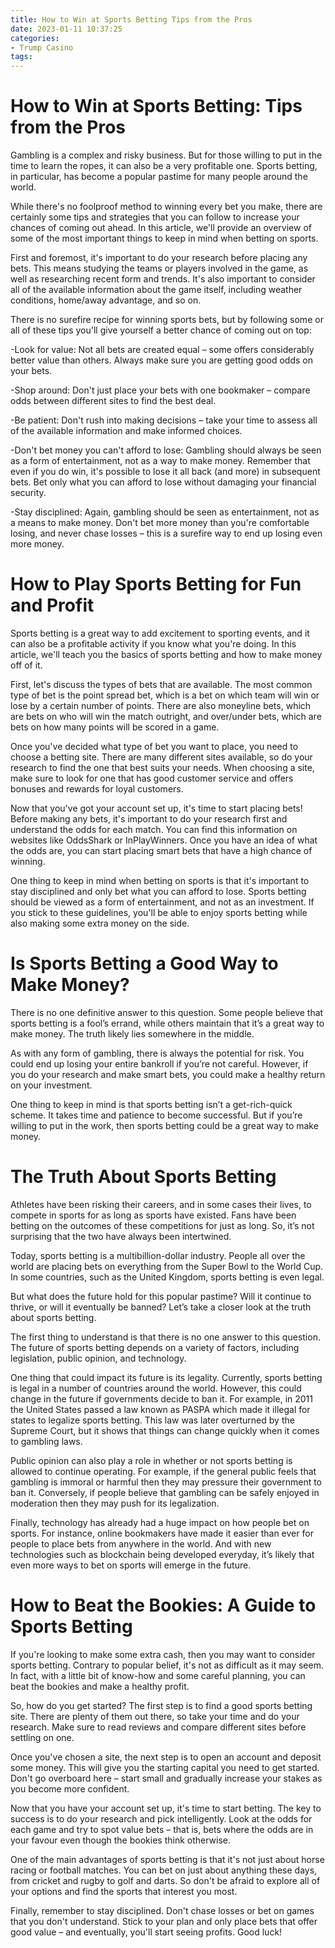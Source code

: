 ```yaml
---
title: How to Win at Sports Betting Tips from the Pros
date: 2023-01-11 10:37:25
categories:
- Trump Casino
tags:
---
```



#  How to Win at Sports Betting: Tips from the Pros

Gambling is a complex and risky business. But for those willing to put in the time to learn the ropes, it can also be a very profitable one. Sports betting, in particular, has become a popular pastime for many people around the world.

While there's no foolproof method to winning every bet you make, there are certainly some tips and strategies that you can follow to increase your chances of coming out ahead. In this article, we'll provide an overview of some of the most important things to keep in mind when betting on sports.

First and foremost, it's important to do your research before placing any bets. This means studying the teams or players involved in the game, as well as researching recent form and trends. It's also important to consider all of the available information about the game itself, including weather conditions, home/away advantage, and so on.

There is no surefire recipe for winning sports bets, but by following some or all of these tips you'll give yourself a better chance of coming out on top:

-Look for value: Not all bets are created equal – some offers considerably better value than others. Always make sure you are getting good odds on your bets.

-Shop around: Don't just place your bets with one bookmaker – compare odds between different sites to find the best deal.

-Be patient: Don't rush into making decisions – take your time to assess all of the available information and make informed choices.

-Don't bet money you can't afford to lose: Gambling should always be seen as a form of entertainment, not as a way to make money. Remember that even if you do win, it's possible to lose it all back (and more) in subsequent bets. Bet only what you can afford to lose without damaging your financial security.

-Stay disciplined: Again, gambling should be seen as entertainment, not as a means to make money. Don't bet more money than you're comfortable losing, and never chase losses – this is a surefire way to end up losing even more money.

#  How to Play Sports Betting for Fun and Profit

Sports betting is a great way to add excitement to sporting events, and it can also be a profitable activity if you know what you're doing. In this article, we'll teach you the basics of sports betting and how to make money off of it.

First, let's discuss the types of bets that are available. The most common type of bet is the point spread bet, which is a bet on which team will win or lose by a certain number of points. There are also moneyline bets, which are bets on who will win the match outright, and over/under bets, which are bets on how many points will be scored in a game.

Once you've decided what type of bet you want to place, you need to choose a betting site. There are many different sites available, so do your research to find the one that best suits your needs. When choosing a site, make sure to look for one that has good customer service and offers bonuses and rewards for loyal customers.

Now that you've got your account set up, it's time to start placing bets! Before making any bets, it's important to do your research first and understand the odds for each match. You can find this information on websites like OddsShark or InPlayWinners. Once you have an idea of what the odds are, you can start placing smart bets that have a high chance of winning.

One thing to keep in mind when betting on sports is that it's important to stay disciplined and only bet what you can afford to lose. Sports betting should be viewed as a form of entertainment, and not as an investment. If you stick to these guidelines, you'll be able to enjoy sports betting while also making some extra money on the side.

#  Is Sports Betting a Good Way to Make Money?

There is no one definitive answer to this question. Some people believe that sports betting is a fool’s errand, while others maintain that it’s a great way to make money. The truth likely lies somewhere in the middle.

As with any form of gambling, there is always the potential for risk. You could end up losing your entire bankroll if you’re not careful. However, if you do your research and make smart bets, you could make a healthy return on your investment.

One thing to keep in mind is that sports betting isn’t a get-rich-quick scheme. It takes time and patience to become successful. But if you’re willing to put in the work, then sports betting could be a great way to make money.

#  The Truth About Sports Betting

Athletes have been risking their careers, and in some cases their lives, to compete in sports for as long as sports have existed. Fans have been betting on the outcomes of these competitions for just as long. So, it’s not surprising that the two have always been intertwined.

Today, sports betting is a multibillion-dollar industry. People all over the world are placing bets on everything from the Super Bowl to the World Cup. In some countries, such as the United Kingdom, sports betting is even legal.

But what does the future hold for this popular pastime? Will it continue to thrive, or will it eventually be banned? Let’s take a closer look at the truth about sports betting.

The first thing to understand is that there is no one answer to this question. The future of sports betting depends on a variety of factors, including legislation, public opinion, and technology.

One thing that could impact its future is its legality. Currently, sports betting is legal in a number of countries around the world. However, this could change in the future if governments decide to ban it. For example, in 2011 the United States passed a law known as PASPA which made it illegal for states to legalize sports betting. This law was later overturned by the Supreme Court, but it shows that things can change quickly when it comes to gambling laws.

Public opinion can also play a role in whether or not sports betting is allowed to continue operating. For example, if the general public feels that gambling is immoral or harmful then they may pressure their government to ban it. Conversely, if people believe that gambling can be safely enjoyed in moderation then they may push for its legalization.

Finally, technology has already had a huge impact on how people bet on sports. For instance, online bookmakers have made it easier than ever for people to place bets from anywhere in the world. And with new technologies such as blockchain being developed everyday, it’s likely that even more ways to bet on sports will emerge in the future.

#  How to Beat the Bookies: A Guide to Sports Betting

If you're looking to make some extra cash, then you may want to consider sports betting. Contrary to popular belief, it's not as difficult as it may seem. In fact, with a little bit of know-how and some careful planning, you can beat the bookies and make a healthy profit.

So, how do you get started? The first step is to find a good sports betting site. There are plenty of them out there, so take your time and do your research. Make sure to read reviews and compare different sites before settling on one.

Once you've chosen a site, the next step is to open an account and deposit some money. This will give you the starting capital you need to get started. Don't go overboard here – start small and gradually increase your stakes as you become more confident.

Now that you have your account set up, it's time to start betting. The key to success is to do your research and pick intelligently. Look at the odds for each game and try to spot value bets – that is, bets where the odds are in your favour even though the bookies think otherwise.

One of the main advantages of sports betting is that it's not just about horse racing or football matches. You can bet on just about anything these days, from cricket and rugby to golf and darts. So don't be afraid to explore all of your options and find the sports that interest you most.

Finally, remember to stay disciplined. Don't chase losses or bet on games that you don't understand. Stick to your plan and only place bets that offer good value – and eventually, you'll start seeing profits. Good luck!